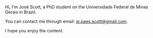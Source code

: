 Hi, I'm José Scott, a PhD student on the Universidade Federal de Minas Gerais in Brazil.

You can contact me through email: je.paes.scott@gmail.com.

I hope you enjoy the content.
